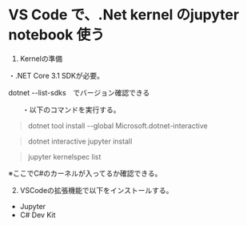 # VS Code で、.Net kernel のjupyter notebook 使う

1. Kernelの準備
   
・.NET Core 3.1 SDKが必要。

 dotnet --list-sdks　でバージョン確認できる　

   
　　・以下のコマンドを実行する。

> dotnet tool install --global Microsoft.dotnet-interactive


> dotnet interactive jupyter install

> jupyter kernelspec list

※ここでC#のカーネルが入ってるか確認できる。


2. VSCodeの拡張機能で以下をインストールする。
- Jupyter
- C# Dev Kit








